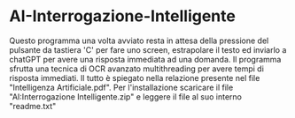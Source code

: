 # AI-Interrogazione-Intelligente

Questo programma una volta avviato resta in attesa della pressione del pulsante da tastiera 'C' per fare uno screen, estrapolare il testo ed inviarlo a chatGPT per avere una risposta immediata ad una domanda.
Il programma sfrutta una tecnica di OCR avanzato multithreading per avere tempi di risposta immediati.
Il tutto è spiegato nella relazione presente nel file "Intelligenza Artificiale.pdf".
Per l'installazione scaricare il file "AI:Interrogazione Intelligente.zip" e leggere il file al suo interno "readme.txt"
